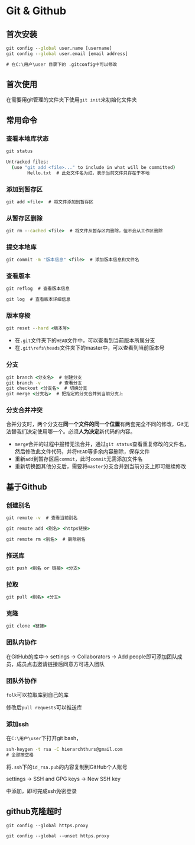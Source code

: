 # Git & Github

## 首次安装

```cmd
git config --global user.name [username]
git config --global user.email [email address]

# 在C:\用户\user 目录下的 .gitconfig中可以修改
```

## 首次使用

在需要用git管理的文件夹下使用`git init`来初始化文件夹

## 常用命令

### 查看本地库状态

```cmd
git status
```

```cmd
Untracked files:
  (use "git add <file>..." to include in what will be committed)
        Hello.txt  # 此处文件名为红，表示当前文件只存在于本地
```

### 添加到暂存区

```cmd
git add <file>  # 将文件添加到暂存区
```

### 从暂存区删除

```cmd
git rm --cached <file>  # 将文件从暂存区内删除，但不会从工作区删除
```

### 提交本地库

```cmd
git commit -m "版本信息" <file>  # 添加版本信息和文件名
```

### 查看版本

```cmd
git reflog  # 查看版本信息
```

```cmd
git log  # 查看版本详细信息 
```

### 版本穿梭

```cmd
git reset --hard <版本号>
```

+ 在`.git`文件夹下的`HEAD`文件中，可以查看到当前版本所属分支
+ 在`.git\refs\heads`文件夹下的master中，可以查看到当前版本号

### 分支

```cmd
git branch <分支名>  # 创建分支
git branch -v       # 查看分支
git checkout <分支名>  # 切换分支
git merge <分支名>  # 把指定的分支合并到当前分支上
```

### 分支合并冲突

合并分支时，两个分支在**同一个文件的同一个位置**有两套完全不同的修改，Git无法替我们决定使用哪一个。必须**人为决定**新代码的内容。

+ `merge`合并的过程中报错无法合并，通过`git status`查看重复修改的文件名，然后修改此文件代码，并将`HEAD`等多余内容删除，保存文件
+ 重新`add`到暂存区后`commit`，此时`commit`无需添加文件名
+ 重新切换回其他分支后，需要将`master`分支合并到当前分支上即可继续修改

## 基于Github

### 创建别名

```cmd
git remote -v  # 查看当前别名

git remote add <别名> <https链接>

git remote rm <别名>  # 删除别名
```

### 推送库

```cmd
git push <别名 or 链接> <分支>
```

### 拉取

```cmd
git pull <别名> <分支>
```

### 克隆

```cmd
git clone <链接>
```

### 团队内协作

在GitHub的库中-> settings -> Collaborators -> Add people即可添加团队成员，成员点击邀请链接后同意方可进入团队

### 团队外协作

`folk`可以拉取库到自己的库

修改后`pull requests`可以推送库

### 添加ssh

在`C:\用户\user`下打开git bash，

```cmd
ssh-keygen -t rsa -C hierarchthurs@gmail.com
# 全部按空格
```

将`.ssh`下的`id_rsa.pub`的内容复制到GitHub个人账号

settings -> SSH and GPG keys -> New SSH key

中添加，即可完成ssh免密登录

## github克隆超时

```git
git config --global https.proxy

git config --global --unset https.proxy
```

